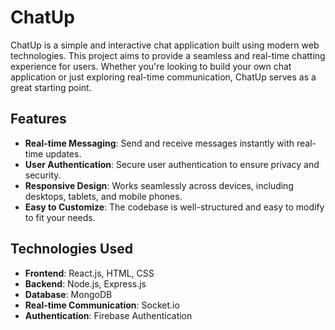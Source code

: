 # ChatUp

ChatUp is a simple and interactive chat application built using modern web technologies. This project aims to provide a seamless and real-time chatting experience for users. Whether you're looking to build your own chat application or just exploring real-time communication, ChatUp serves as a great starting point.

## Features

- **Real-time Messaging**: Send and receive messages instantly with real-time updates.
- **User Authentication**: Secure user authentication to ensure privacy and security.
- **Responsive Design**: Works seamlessly across devices, including desktops, tablets, and mobile phones.
- **Easy to Customize**: The codebase is well-structured and easy to modify to fit your needs.

## Technologies Used

- **Frontend**: React.js, HTML, CSS
- **Backend**: Node.js, Express.js
- **Database**: MongoDB
- **Real-time Communication**: Socket.io
- **Authentication**: Firebase Authentication

